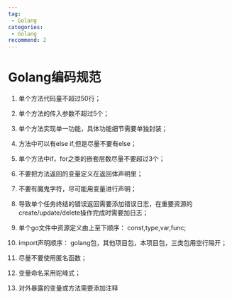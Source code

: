 ```yaml
---
tag:
 - Golang
categories:
 - Golang
recommend: 2
---
```


# Golang编码规范

1. 单个方法代码量不超过50行；

2. 单个方法的传入参数不超过5个；

3. 单个方法实现单一功能，具体功能细节需要单独封装；

4. 方法中可以有else if,但是尽量不要有else；

5. 单个方法中if，for之类的嵌套层数尽量不要超过3个；

6. 不要把方法返回的变量定义在返回体声明里；

7. 不要有魔鬼字符，尽可能用变量进行声明；

8. 导致单个任务终结的错误返回需要添加错误日志，在重要资源的create/update/delete操作完成时需要加日志；

9. 单个go文件中资源定义由上至下顺序： const,type,var,func;

10. import声明顺序： golang包，其他项目包，本项目包，三类包用空行隔开；

11. 尽量不要使用匿名函数；

12. 变量命名采用驼峰式；

13. 对外暴露的变量或方法需要添加注释